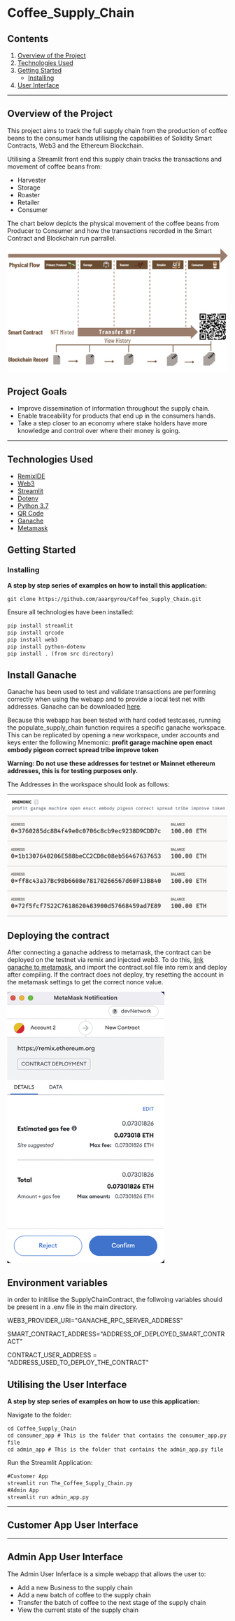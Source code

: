 # Coffee_Supply_Chain

## Contents
1. [Overview of the Project](#overview-of-the-project)
2. [Technologies Used](#technologies-used)
3. [Getting Started](#getting-started)
    * [Installing](#installing)
4. [User Interface](#utilising-the-user-interface)


---
## Overview of the Project

This project aims to track the full supply chain from the production of coffee beans to the consumer hands utilising the capabilities of Solidity Smart Contracts, Web3 and the Ethereum Blockchain. 

Utilising a Streamlit front end this supply chain tracks the transactions and movement of coffee beans from:
* Harvester
* Storage
* Roaster
* Retailer
* Consumer

The chart below depicts the physical movement of the coffee beans from Producer to Consumer and how the transactions recorded in the Smart Contract and Blockchain run parrallel. 

![Flow Chart](./Images/flow_structure.png)


## Project Goals
* Improve dissemination of information throughout the supply chain.
* Enable traceability for products that end up in the consumers hands.
* Take a step closer to an economy where stake holders have more knowledge and  control over where their money is going.

---

## Technologies Used

* [RemixIDE](https://remix-project.org/)
* [Web3](https://web3py.readthedocs.io/en/stable)
* [Streamlit](https://streamlit.io/)
* [Dotenv](https://pypi.org/project/python-dotenv/)
* [Python 3.7]()
* [QR Code](https://pypi.org/project/qrcode/)
* [Ganache](https://trufflesuite.com/ganache/)
* [Metamask](https://metamask.io/)


## Getting Started
### Installing
**A step by step series of examples on how to install this application:**

	git clone https://github.com/aaargyrou/Coffee_Supply_Chain.git

Ensure all technologies have been installed:

    pip install streamlit
    pip install qrcode
    pip install web3
    pip install python-dotenv
    pip install . (from src directory)
## Install Ganache
Ganache has been used to test and validate transactions are performing correctly when using the webapp and to provide a local test net with addresses. 
Ganache can be downloaded [here](https://trufflesuite.com/ganache/).

Because this webapp has been tested with hard coded testcases, running the populate_supply_chain function requires a specific ganache workspace. This can be replicated by opening a new workspace, under accounts and keys enter the following Mnemonic: **profit garage machine open enact embody pigeon correct spread tribe improve token**

**Warning: Do not use these addresses for testnet or Mainnet ethereum addresses, this is for testing purposes only.**

The Addresses in the workspace should look as follows:

![ganache_addresses](Images/ganache_screenshot.png)


## Deploying the contract
After connecting a ganache address to metamask, the contract can be deployed on the testnet via remix and injected web3. To do this, [link ganache to metamask](https://dapp-world.com/blogs/01/how-to-connect-ganache-with-metamask-and-deploy-smart-contracts-on-remix-without-1619847868947), and import the contract.sol file into remix and deploy after compiling. If the contract does not deploy, try resetting the account in the metamask settings to get the correct nonce value.

![metamask](Images/contract_deploy.png)


## Environment variables
in order to initilise the SupplyChainContract, the follwoing variables should be present in a .env 
file in the main directory.

WEB3_PROVIDER_URI="GANACHE_RPC_SERVER_ADDRESS"

SMART_CONTRACT_ADDRESS="ADDRESS_OF_DEPLOYED_SMART_CONTRACT"

CONTRACT_USER_ADDRESS = "ADDRESS_USED_TO_DEPLOY_THE_CONTRACT"

## Utilising the User Interface
**A step by step series of examples on how to use this application:**

Navigate to the folder:

    cd Coffee_Supply_Chain
    cd consumer_app # This is the folder that contains the consumer_app.py file
    cd admin_app # This is the folder that contains the admin_app.py file


Run the Streamlit Application:

    #Customer App
    streamlit run The_Coffee_Supply_Chain.py
    #Admin App
    streamlit run admin_app.py

---

## Customer App User Interface


---
## Admin App User Interface
The Admin User Inferface is a simple webapp that allows the user to:
* Add a new Business to the supply chain
* Add a new batch of coffee to the supply chain
* Transfer the batch of coffee to the next stage of the supply chain
* View the current state of the supply chain
